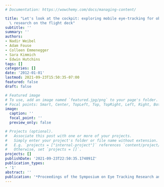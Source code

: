```yaml
---
# Documentation: https://wowchemy.com/docs/managing-content/

title: "Let's look at the cockpit: exploring mobile eye-tracking for observational\
  \ research on the flight deck"
subtitle: ''
summary: ''
authors:
- Nadir Weibel
- Adam Fouse
- Colleen Emmenegger
- Sara Kimmich
- Edwin Hutchins
tags: []
categories: []
date: '2012-01-01'
lastmod: 2021-09-23T15:50:35-07:00
featured: false
draft: false

# Featured image
# To use, add an image named `featured.jpg/png` to your page's folder.
# Focal points: Smart, Center, TopLeft, Top, TopRight, Left, Right, BottomLeft, Bottom, BottomRight.
image:
  caption: ''
  focal_point: ''
  preview_only: false

# Projects (optional).
#   Associate this post with one or more of your projects.
#   Simply enter your project's folder or file name without extension.
#   E.g. `projects = ["internal-project"]` references `content/project/deep-learning/index.md`.
#   Otherwise, set `projects = []`.
projects: []
publishDate: '2021-09-23T22:50:35.174091Z'
publication_types:
- '1'
abstract: ''
publication: '*Proceedings of the Symposium on Eye Tracking Research and Applications*'
---
```

